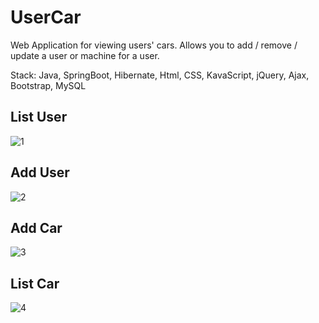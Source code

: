 # UserCar
Web Application for viewing users' cars. Allows you to add / remove / update a user or machine for a user.

Stack: Java, SpringBoot, Hibernate, Html, CSS, KavaScript, jQuery, Ajax, Bootstrap, MySQL

## List User
![1](https://user-images.githubusercontent.com/79397536/130104860-6a403093-3132-4a48-8344-7bfb78c385ca.PNG)

## Add User
![2](https://user-images.githubusercontent.com/79397536/130104585-1184b098-db76-4faa-b69d-9da077c8f7f3.PNG)

## Add Car
![3](https://user-images.githubusercontent.com/79397536/130104591-0254c9fe-46c0-4835-887f-87c0cb2a3b45.PNG)

## List Car
![4](https://user-images.githubusercontent.com/79397536/130104592-f440d72f-fe5a-4408-afdd-2e16a5b099b3.PNG)
